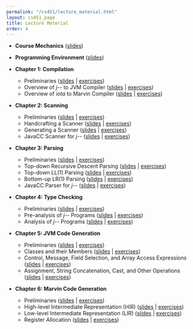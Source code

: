 ```yaml
---
permalink: "/cs451/lecture_material.html"
layout: cs451_page
title: Lecture Material
order: 4
---
```


- **Course Mechanics** ([slides](https://www.cs.umb.edu/~siyer/teaching/cs451/course_mechanics.pdf))

- **Programming Environment** ([slides](https://www.cs.umb.edu/~siyer/teaching/cs451/programming_environment.pdf))

- **Chapter 1: Compilation** 
  - Preliminaries ([slides](https://www.cs.umb.edu/~siyer/teaching/cs451/compilation1.pdf) \| [exercises](https://www.cs.umb.edu/~siyer/teaching/cs451/compilation1_exercises.pdf))
  - Overview of *j\-\-* to JVM Compiler ([slides](https://www.cs.umb.edu/~siyer/teaching/cs451/compilation2.pdf) \| [exercises](https://www.cs.umb.edu/~siyer/teaching/cs451/compilation2_exercises.pdf))
  - Overview of *iota* to Marvin Compiler ([slides](https://www.cs.umb.edu/~siyer/teaching/cs451/compilation3.pdf) \| [exercises](https://www.cs.umb.edu/~siyer/teaching/cs451/compilation3_exercises.pdf))    
  
- **Chapter 2: Scanning**
  - Preliminaries ([slides](https://www.cs.umb.edu/~siyer/teaching/cs451/scanning1.pdf) \| [exercises](https://www.cs.umb.edu/~siyer/teaching/cs451/scanning1_exercises.pdf))
  - Handcrafting a Scanner ([slides](https://www.cs.umb.edu/~siyer/teaching/cs451/scanning2.pdf) \| [exercises](https://www.cs.umb.edu/~siyer/teaching/cs451/scanning3_exercises.pdf))
  - Generating a Scanner ([slides](https://www.cs.umb.edu/~siyer/teaching/cs451/scanning1.pdf) \| [exercises](https://www.cs.umb.edu/~siyer/teaching/cs451/scanning3_exercises.pdf))
  - JavaCC Scanner for *j\-\-* ([slides](https://www.cs.umb.edu/~siyer/teaching/cs451/scanning4.pdf) \| [exercises](https://www.cs.umb.edu/~siyer/teaching/cs451/scanning4_exercises.pdf))

- **Chapter 3: Parsing**
  - Preliminaries ([slides](https://www.cs.umb.edu/~siyer/teaching/cs451/parsing1.pdf) \| [exercises](https://www.cs.umb.edu/~siyer/teaching/cs451/parsing1_exercises.pdf))
  - Top-down Recursive Descent Parsing ([slides](https://www.cs.umb.edu/~siyer/teaching/cs451/parsing2.pdf) \| [exercises](https://www.cs.umb.edu/~siyer/teaching/cs451/parsing2_exercises.pdf))
  - Top-down LL(1) Parsing ([slides](https://www.cs.umb.edu/~siyer/teaching/cs451/parsing3.pdf) \| [exercises](https://www.cs.umb.edu/~siyer/teaching/cs451/parsing3_exercises.pdf))
  - Bottom-up LR(1) Parsing ([slides](https://www.cs.umb.edu/~siyer/teaching/cs451/parsing4.pdf) \| [exercises](https://www.cs.umb.edu/~siyer/teaching/cs451/parsing4_exercises.pdf))
  - JavaCC Parser for *j\-\-* ([slides](https://www.cs.umb.edu/~siyer/teaching/cs451/parsing5.pdf) \| [exercises](https://www.cs.umb.edu/~siyer/teaching/cs451/parsing5_exercises.pdf))

- **Chapter 4: Type Checking**
  - Preliminaries ([slides](https://www.cs.umb.edu/~siyer/teaching/cs451/type_checking1.pdf) \| [exercises](https://www.cs.umb.edu/~siyer/teaching/cs451/type_checking1_exercises.pdf))
  - Pre-analysis of *j\-\-* Programs ([slides](https://www.cs.umb.edu/~siyer/teaching/cs451/type_checking2.pdf) \| [exercises](https://www.cs.umb.edu/~siyer/teaching/cs451/type_checking2_exercises.pdf))
  - Analysis of *j\-\-* Programs ([slides](https://www.cs.umb.edu/~siyer/teaching/cs451/type_checking3.pdf) \| [exercises](https://www.cs.umb.edu/~siyer/teaching/cs451/type_checking3_exercises.pdf))

- **Chapter 5: JVM Code Generation**
  - Preliminaries ([slides](https://www.cs.umb.edu/~siyer/teaching/cs451/jvm_code_generation1.pdf) \| [exercises](https://www.cs.umb.edu/~siyer/teaching/cs451/jvm_code_generation1_exercises.pdf))
  - Classes and their Members ([slides](https://www.cs.umb.edu/~siyer/teaching/cs451/jvm_code_generation2.pdf) \| [exercises](https://www.cs.umb.edu/~siyer/teaching/cs451/jvm_code_generation2_exercises.pdf))
  - Control, Message, Field Selection, and Array Access Expressions ([slides](https://www.cs.umb.edu/~siyer/teaching/cs451/jvm_code_generation3.pdf) \| [exercises](https://www.cs.umb.edu/~siyer/teaching/cs451/jvm_code_generation3_exercises.pdf))
  - Assignment, String Concatenation, Cast, and Other Operations ([slides](https://www.cs.umb.edu/~siyer/teaching/cs451/jvm_code_generation4.pdf) \| [exercises](https://www.cs.umb.edu/~siyer/teaching/cs451/jvm_code_generation4_exercises.pdf))      

- **Chapter 6: Marvin Code Generation**
  - Preliminaries ([slides](https://www.cs.umb.edu/~siyer/teaching/cs451/marvin_code_generation1.pdf) \| [exercises](https://www.cs.umb.edu/~siyer/teaching/cs451/marvin_code_generation1_exercises.pdf))
  - High-level Intermediate Representation (HIR) ([slides](https://www.cs.umb.edu/~siyer/teaching/cs451/marvin_code_generation2.pdf) \| [exercises](https://www.cs.umb.edu/~siyer/teaching/cs451/marvin_code_generation2_exercises.pdf))
  - Low-level Intermediate Representation (LIR) ([slides](https://www.cs.umb.edu/~siyer/teaching/cs451/marvin_code_generation3.pdf) \| [exercises](https://www.cs.umb.edu/~siyer/teaching/cs451/marvin_code_generation3_exercises.pdf))
  - Register Allocation ([slides](https://www.cs.umb.edu/~siyer/teaching/cs451/marvin_code_generation4.pdf) \| [exercises](https://www.cs.umb.edu/~siyer/teaching/cs451/marvin_code_generation4_exercises.pdf))
  